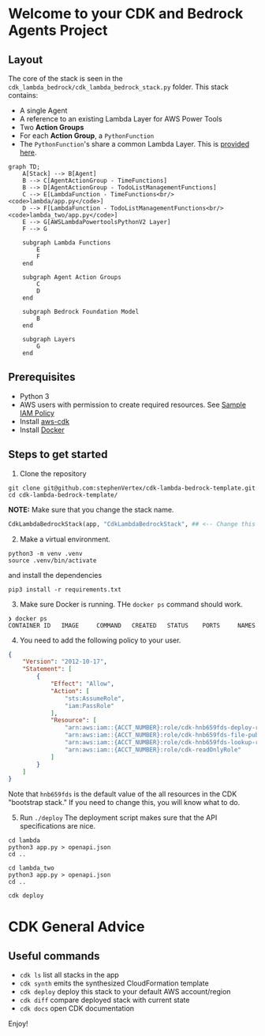 
# Welcome to your CDK and Bedrock Agents Project

## Layout

The core of the stack is seen in the `cdk_lambda_bedrock/cdk_lambda_bedrock_stack.py` folder.
This stack contains:

+ A single Agent
+ A reference to an existing Lambda Layer for AWS Power Tools
+ Two **Action Groups** 
+ For each **Action Group**, a `PythonFunction`
+ The `PythonFunction`'s share a common Lambda Layer. 
This is [provided here](https://docs.powertools.aws.dev/lambda/python/latest/#lambda-layer).

``` mermaid
graph TD;
    A[Stack] --> B[Agent]
    B --> C[AgentActionGroup - TimeFunctions]
    B --> D[AgentActionGroup - TodoListManagementFunctions]
    C --> E[LambdaFunction - TimeFunctions<br/><code>lambda/app.py</code>]
    D --> F[LambdaFunction - TodoListManagementFunctions<br/><code>lambda_two/app.py</code>]
    E --> G[AWSLambdaPowertoolsPythonV2 Layer]
    F --> G

    subgraph Lambda Functions
        E
        F
    end

    subgraph Agent Action Groups
        C
        D
    end

    subgraph Bedrock Foundation Model
        B
    end

    subgraph Layers
        G
    end
```

## Prerequisites

- Python 3
- AWS users with permission to create required resources. See [Sample IAM Policy](./sample_iam_policy.json)
- Install [aws-cdk]( https://github.com/aws/aws-cdk)
- Install [Docker](https://www.docker.com/)

## Steps to get started

1. Clone the repository

``` shell
git clone git@github.com:stephenVertex/cdk-lambda-bedrock-template.git
cd cdk-lambda-bedrock-template/
```
**NOTE:** Make sure that you change the stack name.

``` python
CdkLambdaBedrockStack(app, "CdkLambdaBedrockStack", ## <-- Change this to your desired stack name
```

2. Make a virtual environment. 

``` shell
python3 -m venv .venv
source .venv/bin/activate
```
and install the dependencies

``` shell
pip3 install -r requirements.txt
```

3. Make sure Docker is running. THe `docker ps` command should work.

``` shell
❯ docker ps
CONTAINER ID   IMAGE     COMMAND   CREATED   STATUS    PORTS     NAMES
```

4. You need to add the following policy to your user.

``` json
{
    "Version": "2012-10-17",
    "Statement": [
        {
            "Effect": "Allow",
            "Action": [
                "sts:AssumeRole",
                "iam:PassRole"
            ],
            "Resource": [
                "arn:aws:iam::{ACCT_NUMBER}:role/cdk-hnb659fds-deploy-role-*",
                "arn:aws:iam::{ACCT_NUMBER}:role/cdk-hnb659fds-file-publishing-*",
                "arn:aws:iam::{ACCT_NUMBER}:role/cdk-hnb659fds-lookup-role-*",
                "arn:aws:iam::{ACCT_NUMBER}:role/cdk-readOnlyRole"
            ]
        }
    ]
}
```
Note that `hnb659fds` is the default value of the all resources in the CDK "bootstrap stack."
If you need to change this, you will know what to do.

5. Run `./deploy`
The deployment script makes sure that the API specifications are nice.
``` shell
cd lambda
python3 app.py > openapi.json
cd ..

cd lambda_two
python3 app.py > openapi.json
cd ..

cdk deploy

```

# CDK General Advice
## Useful commands

 * `cdk ls`          list all stacks in the app
 * `cdk synth`       emits the synthesized CloudFormation template
 * `cdk deploy`      deploy this stack to your default AWS account/region
 * `cdk diff`        compare deployed stack with current state
 * `cdk docs`        open CDK documentation

Enjoy!
